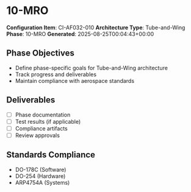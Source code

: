 # 10-MRO

**Configuration Item**: CI-AF032-010
**Architecture Type**: Tube-and-Wing
**Phase**: 10-MRO
**Generated**: 2025-08-25T00:04:43+00:00

## Phase Objectives
- Define phase-specific goals for Tube-and-Wing architecture
- Track progress and deliverables
- Maintain compliance with aerospace standards

## Deliverables
- [ ] Phase documentation
- [ ] Test results (if applicable)
- [ ] Compliance artifacts
- [ ] Review approvals

## Standards Compliance
- DO-178C (Software)
- DO-254 (Hardware)
- ARP4754A (Systems)
